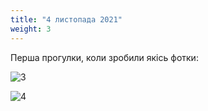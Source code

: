 ```yaml
---
title: "4 листопада 2021"
weight: 3
---
```


Перша прогулки, коли зробили якісь фотки:

![3](/images/04-11-2021-1.jpg)

![4](/images/04-11-2021-2.jpg)